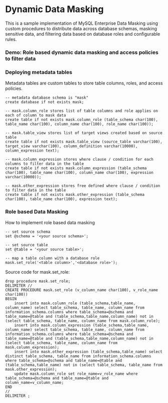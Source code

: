 # Dynamic Data Masking
This is a sample implementation of MySQL Enterprise Data Masking using custom procedures to distribute data across database schemas, masking sensitive data, and filtering data based on database roles and configurable rules. 
### Demo: Role based dynamic data masking and access policies to filter data

### Deploying metadata tables
Metadata tables are custom tables to store table columns, roles, and access policies.
```
-- metadata database schema is "mask"
create database if not exists mask;

-- mask.column_role stores list of table columns and role applies on each of column to mask data 
create table if not exists mask.column_role (table_schema char(100), table_name char(100), column_name char(100), role_name char(100));

-- mask.table_view stores list of target views created based on source table 
create table if not exists mask.table_view (source_table varchar(100), target_view varchar(100), column_definition varchar(10000), column_expression text);

-- mask.column_expression stores where clause / condition for each columns to filter data in the table
create table if not exists mask.column_expression (table_schema char(100), table_name char(100), column_name char(100), expression varchar(10000));

-- mask.other_expression stores free defined where clause / condition to filter data in the table
create table if not exists mask.other_expression (table_schema char(100), table_name char(100), expression text);
```
### Role based Data Masking
How to implement role based data masking
```
-- set source schema
set @schema = '<your source schema>';

-- set source table
set @table = '<your source table>';

-- map a table column with a database role
mask.set_role('<table column>','<database role>');
```
Source code for mask.set_role:
```
drop procedure mask.set_role;
DELIMITER //
CREATE PROCEDURE mask.set_role (v_column_name char(100), v_role_name char(100))
BEGIN
	insert into mask.column_role (table_schema,table_name, column_name) select table_schema, table_name, column_name from information_schema.columns where table_schema=@schema and table_name=@table and (table_schema,table_name,column_name) not in (select table_schema, table_name, column_name from mask.column_role);
	insert into mask.column_expression (table_schema,table_name, column_name) select table_schema, table_name, column_name from information_schema.columns where table_schema=@schema and table_name=@table and (table_schema,table_name,column_name) not in (select table_schema, table_name, column_name from mask.column_expression);
	insert into mask.other_expression (table_schema,table_name) select distinct table_schema, table_name from information_schema.columns where table_schema=@schema and table_name=@table and (table_schema,table_name) not in (select table_schema, table_name from mask.other_expression);
	update mask.column_role set role_name=v_role_name where table_schema=@schema and table_name=@table and column_name=v_column_name;
END
//
DELIMITER ;
```
